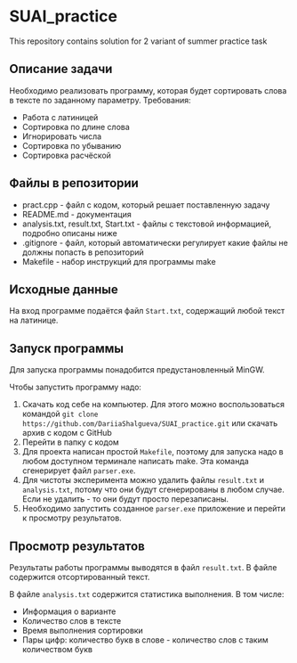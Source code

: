 # SUAI_practice
This repository contains solution for 2 variant of summer practice task


## Описание задачи
Необходимо реализовать программу, которая будет сортировать слова в тексте по заданному параметру. Требования:
* Работа с латиницей
* Сортировка по длине слова
* Игнорировать числа
* Сортировка по убыванию
* Сортировка расчёской

## Файлы в репозитории
* pract.cpp - файл с кодом, который решает поставленную задачу
* README.md - документация
* analysis.txt, result.txt, Start.txt - файлы с текстовой информацией, подробно описаны ниже
* .gitignore - файл, который автоматически регулирует какие файлы не должны попасть в репозиторий
* Makefile - набор инструкций для программы make 

## Исходные данные
На вход программе подаётся файл `Start.txt`, содержащий любой текст на латинице. 

## Запуск программы
Для запуска программы понадобится предустановленный MinGW.

Чтобы запустить программу надо:
1. Скачать код себе на компьютер. Для этого можно воспользоваться командой 
    `git clone https://github.com/DariiaShalgueva/SUAI_practice.git` или скачать архив с кодом с GitHub
2. Перейти в папку с кодом
3. Для проекта написан простой `Makefile`, поэтому для запуска надо в любом доступном терминале написать make. Эта команда сгенерирует  файл `parser.exe`.
4. Для чистоты эксперимента можно удалить файлы `result.txt` и `analysis.txt`, потому что они будут сгенерированы в любом случае. Если не удалить - то они будут просто перезаписаны. 
5. Необходимо запустить созданное `parser.exe` приложение и перейти к просмотру результатов. 

## Просмотр результатов
Результаты работы программы выводятся в файл `result.txt`. В файле содержится отсортированный текст. 

В файле `analysis.txt` содержится статистика выполнения. В том числе:
* Информация о варианте
* Количество слов в тексте
* Время выполнения сортировки
* Пары цифр: количество букв в слове - количество слов с таким количеством букв
